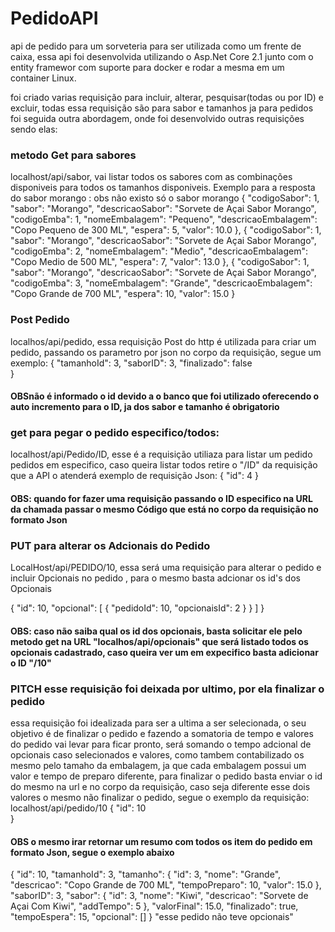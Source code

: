 # PedidoAPI

api de pedido para um sorveteria para ser utilizada como um frente de caixa, essa api foi desenvolvida utilizando o Asp.Net Core 2.1 junto com o entity framewor com suporte para docker e rodar a mesma em um container Linux.

foi criado varias requisição para incluir, alterar, pesquisar(todas ou por ID) e excluir, todas essa requisição são para sabor e tamanhos
ja para pedidos foi seguida outra  abordagem, onde foi desenvolvido outras requisições sendo elas:

### metodo Get para sabores
localhost/api/sabor, vai listar todos os sabores com as combinações disponiveis para todos os tamanhos disponiveis.
Exemplo para a resposta do sabor morango : obs não existo só o sabor morango
{
    "codigoSabor": 1,
    "sabor": "Morango",
    "descricaoSabor": "Sorvete de Açai Sabor Morango",
    "codigoEmba": 1,
    "nomeEmbalagem": "Pequeno",
    "descricaoEmbalagem": "Copo Pequeno de 300 ML",
    "espera": 5,
    "valor": 10.0
  },
  {
    "codigoSabor": 1,
    "sabor": "Morango",
    "descricaoSabor": "Sorvete de Açai Sabor Morango",
    "codigoEmba": 2,
    "nomeEmbalagem": "Medio",
    "descricaoEmbalagem": "Copo Medio de 500 ML",
    "espera": 7,
    "valor": 13.0
  },
  {
    "codigoSabor": 1,
    "sabor": "Morango",
    "descricaoSabor": "Sorvete de Açai Sabor Morango",
    "codigoEmba": 3,
    "nomeEmbalagem": "Grande",
    "descricaoEmbalagem": "Copo Grande de 700 ML",
    "espera": 10,
    "valor": 15.0
  }

### Post Pedido
localhos/api/pedido, essa requisição Post do http é utilizada para criar um pedido, passando os parametro por json no corpo da requisição, segue um exemplo:
{
  "tamanhoId": 3,
  "saborID": 3,
  "finalizado": false  
}
#### OBSnão é informado o id devido a o banco que foi utilizado oferecendo o auto incremento para o ID, ja dos sabor e tamanho é obrigatorio

### get para pegar o pedido especifico/todos: 
localhost/api/Pedido/ID, esse é a requisição utiliaza para listar um pedido pedidos em especifico, caso queira listar todos retire o "/ID" da requisição que a API o atenderá
exemplo de requisição Json:
{
  "id": 4
}

#### OBS: quando for fazer uma requisição passando o ID especifico na URL da chamada passar o mesmo Código que está no corpo da requisição  no formato Json

### PUT para alterar os Adcionais do Pedido
LocalHost/api/PEDIDO/10, essa será uma requisição para alterar o pedido e incluir Opcionais  no pedido , para o mesmo basta adcionar os id's dos Opcionais

{
  "id": 10,
  "opcional": 
  [
    {
      "pedidoId": 10,
      "opcionaisId": 2
      }
    }
  ]
} 
#### OBS: caso não saiba qual os id dos opcionais, basta solicitar ele pelo metodo get na URL "localhos/api/opcionais" que será listado  todos os opcionais cadastrado, caso queira ver um em expecifico basta adicionar o  ID "/10"

### PITCH esse requisição foi deixada por ultimo, por ela finalizar o pedido
 essa requisição foi idealizada para ser a ultima a ser selecionada, o seu objetivo é de finalizar o pedido e fazendo a somatoria de tempo e valores do pedido vai levar para ficar pronto, será somando o tempo adcional de opcionais caso selecionados e valores, como tambem contabilizado os mesmo pelo tamaho da embalagem, ja que cada embalagem possui um valor e tempo de preparo diferente, para finalizar o pedido basta enviar o id do mesmo na url e no corpo da requisição, caso seja diferente esse dois valores o mesmo não finalizar o pedido, segue o exemplo da requisição:
localhost/api/pedido/10
{
  "id": 10  
}
#### OBS o mesmo irar retornar um resumo com todos os item do pedido em formato Json, segue o exemplo abaixo 

{
  "id": 10,
  "tamanhoId": 3,
  "tamanho": {
    "id": 3,
    "nome": "Grande",
    "descricao": "Copo Grande de 700 ML",
    "tempoPreparo": 10,
    "valor": 15.0
  },
  "saborID": 3,
  "sabor": {
    "id": 3,
    "nome": "Kiwi",
    "descricao": "Sorvete de Açai  Com Kiwi",
    "addTempo": 5
  },
  "valorFinal": 15.0,
  "finalizado": true,
  "tempoEspera": 15,
  "opcional": []
}
"esse pedido não teve opcionais"








